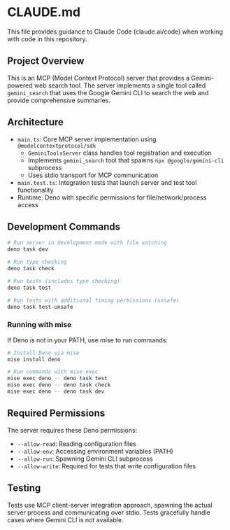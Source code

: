 # CLAUDE.md

This file provides guidance to Claude Code (claude.ai/code) when working with code in this repository.

## Project Overview

This is an MCP (Model Context Protocol) server that provides a Gemini-powered web search tool. The server implements a single tool called `gemini_search` that uses the Google Gemini CLI to search the web and provide comprehensive summaries.

## Architecture

- `main.ts`: Core MCP server implementation using `@modelcontextprotocol/sdk`
  - `GeminiToolsServer` class handles tool registration and execution
  - Implements `gemini_search` tool that spawns `npx @google/gemini-cli` subprocess
  - Uses stdio transport for MCP communication
- `main.test.ts`: Integration tests that launch server and test tool functionality
- Runtime: Deno with specific permissions for file/network/process access

## Development Commands

```bash
# Run server in development mode with file watching
deno task dev

# Run type checking
deno task check

# Run tests (includes type checking)
deno task test

# Run tests with additional timing permissions (unsafe)
deno task test-unsafe
```

### Running with mise

If Deno is not in your PATH, use mise to run commands:

```bash
# Install Deno via mise
mise install deno

# Run commands with mise exec
mise exec deno -- deno task test
mise exec deno -- deno task check
mise exec deno -- deno task dev
```

## Required Permissions

The server requires these Deno permissions:
- `--allow-read`: Reading configuration files
- `--allow-env`: Accessing environment variables (PATH)
- `--allow-run`: Spawning Gemini CLI subprocess
- `--allow-write`: Required for tests that write configuration files

## Testing

Tests use MCP client-server integration approach, spawning the actual server process and communicating over stdio. Tests gracefully handle cases where Gemini CLI is not available.